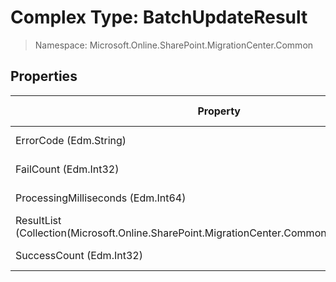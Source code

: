 # Complex Type: BatchUpdateResult

> Namespace: Microsoft.Online.SharePoint.MigrationCenter.Common

## Properties

Property | SPO | SP 2019 | SP 2016 | SP 2013
----------|:---:|:-------:|:-------:|:-------:
ErrorCode (Edm.String) | ❌ (✅) | ❌ | ❌ | ❌
FailCount (Edm.Int32) | ❌ (✅) | ❌ | ❌ | ❌
ProcessingMilliseconds (Edm.Int64) | ❌ (✅) | ❌ | ❌ | ❌
ResultList (Collection(Microsoft.Online.SharePoint.MigrationCenter.Common.TaskUpdateResult)) | ❌ (✅) | ❌ | ❌ | ❌
SuccessCount (Edm.Int32) | ❌ (✅) | ❌ | ❌ | ❌
